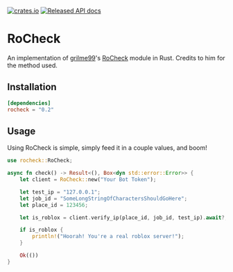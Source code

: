 [![crates.io](https://meritbadge.herokuapp.com/rocheck)](https://crates.io/crates/rocheck)
[![Released API docs](https://docs.rs/rocheck/badge.svg)](https://docs.rs/rocheck)

# RoCheck
An implementation of [grilme99](https://github.com/grilme99)'s [RoCheck](https://github.com/grilme99/RoCheck) module in Rust.
Credits to him for the method used.

## Installation
```toml
[dependencies]
rocheck = "0.2"
```

## Usage
Using RoCheck is simple, simply feed it in a couple values, and boom!
```rust
use rocheck::RoCheck;

async fn check() -> Result<(), Box<dyn std::error::Error>> {
	let client = RoCheck::new("Your Bot Token");

	let test_ip = "127.0.0.1";
	let job_id = "SomeLongStringOfCharactersShouldGoHere";
	let place_id = 123456;

	let is_roblox = client.verify_ip(place_id, job_id, test_ip).await?;

	if is_roblox {
		println!("Hoorah! You're a real roblox server!");
	}

	Ok(())
}
```
